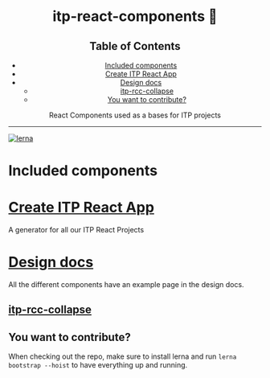 <div align="center">
<h1>itp-react-components 🎁</h1>

## Table of Contents

<!-- START doctoc generated TOC please keep comment here to allow auto update -->
<!-- DON'T EDIT THIS SECTION, INSTEAD RE-RUN doctoc TO UPDATE -->

- [Included components](#included-components)
- [Create ITP React App](#create-itp-react-app)
- [Design docs](#design-docs)
  - [itp-rcc-collapse](#itp-rcc-collapse)
  - [You want to contribute?](#you-want-to-contribute)

<!-- END doctoc generated TOC please keep comment here to allow auto update -->

<p>React Components used as a bases for ITP projects</p>
</div>

<hr />

[![lerna](https://img.shields.io/badge/maintained%20with-lerna-cc00ff.svg)](https://lernajs.io/)

# Included components

# [Create ITP React App](/packages/create-itp-react-app/README.md)

A generator for all our ITP React Projects

# [Design docs](/packages/design-docs/README.md)

All the different components have an example page in the design docs.

## [itp-rcc-collapse](/packages/itp-rcc-collapse/README.md)

## You want to contribute?

When checking out the repo, make sure to install lerna and run `lerna bootstrap --hoist` to have everything up and running.
